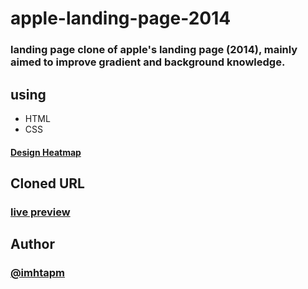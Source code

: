 # apple-landing-page-2014
### landing page clone of apple's landing page (2014), mainly aimed to improve gradient and background knowledge.

## using
  * HTML
  * CSS
#### [Design Heatmap](https://www.figma.com/file/USbBI9jzdGU7Vfq2ZciSQ97s/apple-landing-page-2014?node-id=0%3A1)
## Cloned URL
### [live preview](https://apple-landing-page-2014-bxehje899.now.sh/)

## Author
### [@imhtapm](https://github.com/imhtapm)

